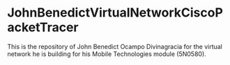 # JohnBenedictVirtualNetworkCiscoPacketTracer
This is the repository of John Benedict Ocampo Divinagracia for the virtual network he is building for his Mobile Technologies module (5N0580). 
